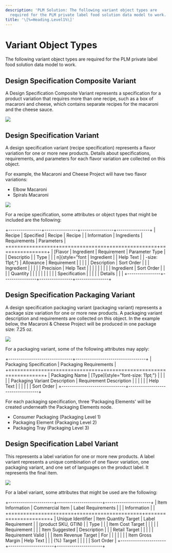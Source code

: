 ```yaml
---
description: 'PLM Solution: The following variant object types are
  required for the PLM private label food solution data model to work.'
title: '\[%=Heading.Level1%\]'
---
```


Variant Object Types
====================

The following variant object types are required for the PLM private
label food solution data model to work.

Design Specification Composite Variant
--------------------------------------

A Design Specification Composite Variant represents a specification for
a product variation that requires more than one recipe, such as a box of
macaroni and cheese, which contains separate recipes for the macaroni
and the cheese sauce.

![](../../../../Resources/Images/Solution%20Enablement/PLM/Design%20Specification%20Composite%20Variant%20Illustration.jpg)

Design Specification Variant
----------------------------

A design specification variant (recipe specification) represents a
flavor variation for one or more new products. Details about
specifications, requirements, and parameters for each flavor variation
are collected on this object.

For example, the Macaroni and Cheese Project will have two flavor
variations:

-   Elbow Macaroni
-   Spirals Macaroni

![](../../../../Resources/Images/Solution%20Enablement/PLM/DesignSpecificationV.png)

For a recipe specification, some attributes or object types that might
be included are the following:

+----------------+----------------+----------------+----------------+
| Recipe         | Specified      | Recipe         | Recipe         |
| Information    | Ingredients    | Requirements   | Parameters     |
+================+================+================+================+
| [Flavor        | Ingredient     | Requirement    | Parameter Type |
| Descriptio     |                | Type           |                |
| n]{style="font | Ingredient     |                | Help Text      |
| -size: 11pt;"} | Allowance      | Requirement    |                |
|                |                | Description    | Sort Order     |
|                | Ingredient     |                |                |
|                | Precision      | Help Text      |                |
|                |                |                |                |
|                | Ingredient     | Sort Order     |                |
|                | Quantity       |                |                |
|                |                |                |                |
|                | Specification  |                |                |
|                | Details        |                |                |
+----------------+----------------+----------------+----------------+

Design Specification Packaging Variant
--------------------------------------

A design specification packaging variant (packaging variant) represents
a package size variation for one or more new products. A packaging
variant description and requirements are collected on this object. In
the example below, the Macaroni & Cheese Project will be produced in one
package size: 7.25 oz.

![](../../../../Resources/Images/Solution%20Enablement/PLM/DSPVariant.png)

For a packaging variant, some of the following attributes may apply:

+-------------------------------+----------------------------------+
| Packaging Specification       | Packaging Requirements           |
+===============================+==================================+
| Packaging Name                | [Type]{style="font-size: 11pt;"} |
|                               |                                  |
| Packaging Variant Description | Requirement Description          |
|                               |                                  |
|                               | Help Text                        |
|                               |                                  |
|                               | Sort Order                       |
+-------------------------------+----------------------------------+

For each packaging specification, three \'Packaging Elements\' will be
created underneath the Packaging Elements node.

-   Consumer Packaging (Packaging Level 1)
-   Packaging Element (Packaging Level 2)
-   Packaging Tray (Packaging Level 3)

Design Specification Label Variant
----------------------------------

This represents a label variation for one or more new products. A label
variant represents a unique combination of one flavor variation, one
packaging variant, and one set of languages on the product label. It
represents the final item.

![](../../../../Resources/Images/Solution%20Enablement/PLM/DSLV.png)

For a label variant, some attributes that might be used are the
following:

+----------------------+----------------------+----------------------+
| Item Information     | Commercial Item      | Label Requirements   |
|                      | Information          |                      |
+======================+======================+======================+
| Unique Identifier    | Item Quantity Target | Label Requirement    |
| (product SKU, GTIN)  |                      | Type                 |
|                      | Item Cost Target     |                      |
|                      |                      | Requirement          |
|                      | Item Suggested       | Description          |
|                      | Retail Target        |                      |
|                      |                      | Requirement Valid    |
|                      | Item Revenue Target  | For                  |
|                      |                      |                      |
|                      | Item Gross Margin    | Help Text            |
|                      | (%) Target           |                      |
|                      |                      | Sort Order           |
+----------------------+----------------------+----------------------+
